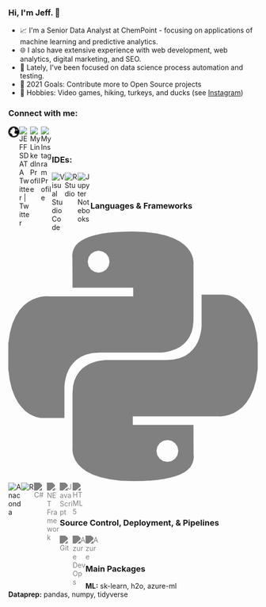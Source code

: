 ### Hi, I'm Jeff. 👋

- 📈 I'm a Senior Data Analyst at ChemPoint - focusing on applications of machine learning and predictive analytics.
- 🌐 I also have extensive experience with web development, web analytics, digital marketing, and SEO.
- 🧪 Lately, I've been focused on data science process automation and testing.
- 🥅 2021 Goals: Contribute more to Open Source projects
- 🥾 Hobbies: Video games, hiking, turkeys, and ducks (see [Instagram][instagram])


### Connect with me:

[<img align="left" alt="Redoxic.com" width="22px" src="https://raw.githubusercontent.com/iconic/open-iconic/master/svg/globe.svg" />][website]
[<img align="left" alt="JEFFSDATA Twitter | Twitter" width="22px" src="https://cdn.jsdelivr.net/npm/simple-icons@v3/icons/twitter.svg" />][twitter]
[<img align="left" alt="My LinkedIn Profile" width="22px" src="https://cdn.jsdelivr.net/npm/simple-icons@v3/icons/linkedin.svg" />][linkedin]
[<img align="left" alt="My Instagram Profile" width="22px" src="https://cdn.jsdelivr.net/npm/simple-icons@v3/icons/instagram.svg" />][instagram]

<br /><br />

### IDEs:

<img align="left" alt="Visual Studio Code" width="26px" src="https://cdn.jsdelivr.net/npm/simple-icons@v3/icons/visualstudiocode.svg" />
<img align="left" alt="RStudio" width="26px" src="https://cdn.jsdelivr.net/npm/simple-icons@v3/icons/rstudio.svg" />
<img align="left" alt="Jupyter Notebooks" width="26px" src="https://cdn.jsdelivr.net/npm/simple-icons@v3/icons/jupyter.svg" />

<br><br>

### Languages & Frameworks
<svg role="img" viewBox="0 0 24 24" xmlns="http://www.w3.org/2000/svg" style="filter:invert(50%)"><path d="M14.25.18l.9.2.73.26.59.3.45.32.34.34.25.34.16.33.1.3.04.26.02.2-.01.13V8.5l-.05.63-.13.55-.21.46-.26.38-.3.31-.33.25-.35.19-.35.14-.33.1-.3.07-.26.04-.21.02H8.77l-.69.05-.59.14-.5.22-.41.27-.33.32-.27.35-.2.36-.15.37-.1.35-.07.32-.04.27-.02.21v3.06H3.17l-.21-.03-.28-.07-.32-.12-.35-.18-.36-.26-.36-.36-.35-.46-.32-.59-.28-.73-.21-.88-.14-1.05-.05-1.23.06-1.22.16-1.04.24-.87.32-.71.36-.57.4-.44.42-.33.42-.24.4-.16.36-.1.32-.05.24-.01h.16l.06.01h8.16v-.83H6.18l-.01-2.75-.02-.37.05-.34.11-.31.17-.28.25-.26.31-.23.38-.2.44-.18.51-.15.58-.12.64-.1.71-.06.77-.04.84-.02 1.27.05zm-6.3 1.98l-.23.33-.08.41.08.41.23.34.33.22.41.09.41-.09.33-.22.23-.34.08-.41-.08-.41-.23-.33-.33-.22-.41-.09-.41.09zm13.09 3.95l.28.06.32.12.35.18.36.27.36.35.35.47.32.59.28.73.21.88.14 1.04.05 1.23-.06 1.23-.16 1.04-.24.86-.32.71-.36.57-.4.45-.42.33-.42.24-.4.16-.36.09-.32.05-.24.02-.16-.01h-8.22v.82h5.84l.01 2.76.02.36-.05.34-.11.31-.17.29-.25.25-.31.24-.38.2-.44.17-.51.15-.58.13-.64.09-.71.07-.77.04-.84.01-1.27-.04-1.07-.14-.9-.2-.73-.25-.59-.3-.45-.33-.34-.34-.25-.34-.16-.33-.1-.3-.04-.25-.02-.2.01-.13v-5.34l.05-.64.13-.54.21-.46.26-.38.3-.32.33-.24.35-.2.35-.14.33-.1.3-.06.26-.04.21-.02.13-.01h5.84l.69-.05.59-.14.5-.21.41-.28.33-.32.27-.35.2-.36.15-.36.1-.35.07-.32.04-.28.02-.21V6.07h2.09l.14.01zm-6.47 14.25l-.23.33-.08.41.08.41.23.33.33.23.41.08.41-.08.33-.23.23-.33.08-.41-.08-.41-.23-.33-.33-.23-.41-.08-.41.08z"/></svg>
<img align="left" alt="Anaconda" width="26px" src="https://cdn.jsdelivr.net/npm/simple-icons@v3/icons/anaconda.svg" />
<img align="left" alt="R" width="26px" src="https://cdn.jsdelivr.net/npm/simple-icons@v3/icons/r.svg" />
<img align="left" alt="C#" width="26px" src="https://cdn.jsdelivr.net/npm/simple-icons@v3/icons/csharp.svg" style="filter: invert(50%);" />
<img align="left" alt=".NET Framework" width="26px" src="https://cdn.jsdelivr.net/npm/simple-icons@v3/icons/dot-net.svg" style="filter: invert(50%);" />
<img align="left" alt="JavaScript" width="26px" src="https://cdn.jsdelivr.net/npm/simple-icons@v3/icons/javascript.svg" style="filter: invert(50%);" />
<img align="left" alt="HTML5" width="26px" src="https://cdn.jsdelivr.net/npm/simple-icons@v3/icons/html5.svg" style="filter: invert(50%);" />

<br><br>

### Source Control, Deployment, & Pipelines
<img align="left" alt="Git" width="26px" src="https://cdn.jsdelivr.net/npm/simple-icons@v3/icons/git.svg" style="filter: invert(50%);" />
<img align="left" alt="Azure DevOps" width="26px" src="https://cdn.jsdelivr.net/npm/simple-icons@v3/icons/azuredevops.svg" style="filter: invert(50%);" />
<img align="left" alt="Azure" width="26px" src="https://cdn.jsdelivr.net/npm/simple-icons@v3/icons/microsoftazure.svg" style="filter: invert(50%);" />

<br><br>

### Main Packages
<b>ML:</b> sk-learn, h2o, azure-ml<br>
<b>Dataprep:</b> pandas, numpy, tidyverse<br>

<br />
<br />

[website]: https://www.redoxic.com
[twitter]: https://twitter.com/jeffsdata
[instagram]: https://instagram.com/jeffanderz
[linkedin]: https://www.linkedin.com/in/jandrson/
